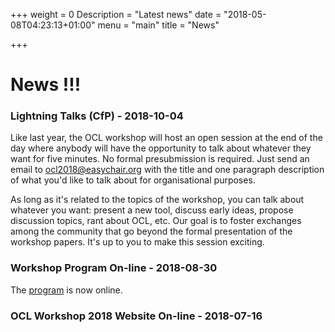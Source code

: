 +++
weight = 0
Description = "Latest news"
date = "2018-05-08T04:23:13+01:00"
menu = "main"
title = "News"

+++

# News !!!

### Lightning Talks (CfP) - 2018-10-04

Like last year, the OCL workshop will host an open session at the end of the day where anybody will have the opportunity to talk about whatever they want for five minutes. No formal presubmission is required. Just send an email to [ocl2018@easychair.org](mailto:ocl2018@easychair.org) with the title and one paragraph description of what you'd like to talk about for organisational purposes.

As long as it's related to the topics of the workshop, you can talk about whatever you want: present a new tool, discuss early ideas, propose discussion topics, rant about OCL, etc. Our goal is to foster exchanges among the community that go beyond the formal presentation of the workshop papers. It's up to you to make this session exciting.


### Workshop Program On-line - 2018-08-30

The [program](program.html) is now online.


### OCL Workshop 2018 Website On-line - 2018-07-16 


